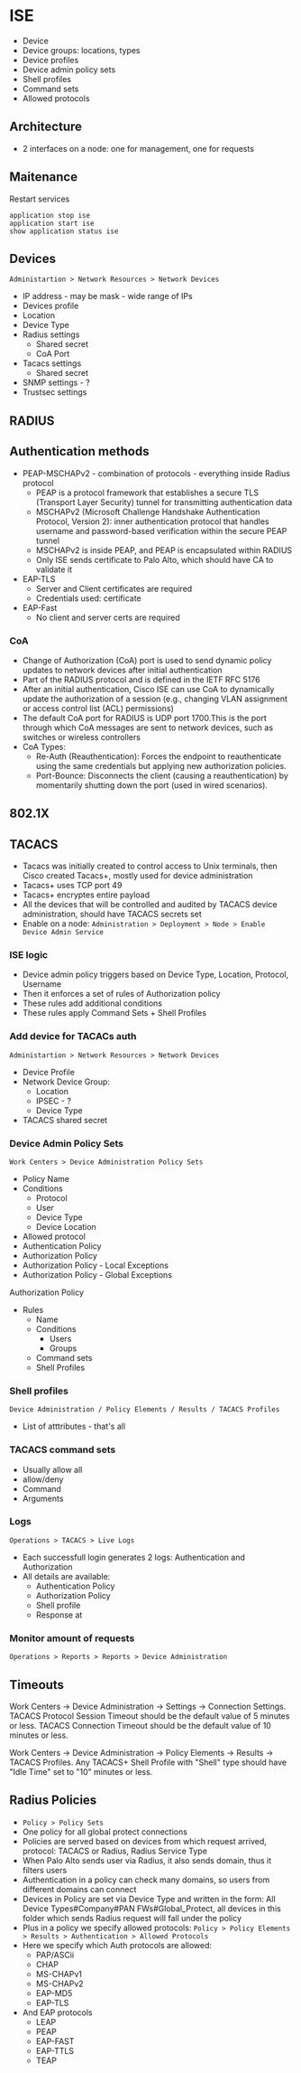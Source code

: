 # ISE

- Device
- Device groups: locations, types
- Device profiles
- Device admin policy sets
- Shell profiles
- Command sets
- Allowed protocols

## Architecture

- 2 interfaces on a node: one for management, one for requests

## Maitenance

Restart services

```
application stop ise
application start ise
show application status ise
```

## Devices

`Administartion > Network Resources > Network Devices`

- IP address - may be mask - wide range of IPs
- Devices profile
- Location
- Device Type
- Radius settings
  - Shared secret
  - CoA Port
- Tacacs settings
  - Shared secret
- SNMP settings - ?
- Trustsec settings

## RADIUS

## Authentication methods

- PEAP-MSCHAPv2 - combination of protocols - everything inside Radius protocol
  - PEAP is a protocol framework that establishes a secure TLS (Transport Layer Security) tunnel for transmitting authentication data
  - MSCHAPv2 (Microsoft Challenge Handshake Authentication Protocol, Version 2): inner authentication protocol that handles username and password-based verification within the secure PEAP tunnel
  - MSCHAPv2 is inside PEAP, and PEAP is encapsulated within RADIUS
  - Only ISE sends certificate to Palo Alto, which should have CA to validate it
- EAP-TLS
  - Server and Client certificates are required
  - Credentials used: certificate
- EAP-Fast
  - No client and server certs are required

### CoA

- Change of Authorization (CoA) port is used to send dynamic policy updates to network devices after initial authentication
- Part of the RADIUS protocol and is defined in the IETF RFC 5176
- After an initial authentication, Cisco ISE can use CoA to dynamically update the authorization of a session (e.g., changing VLAN assignment or access control list (ACL) permissions)
- The default CoA port for RADIUS is UDP port 1700.This is the port through which CoA messages are sent to network devices, such as switches or wireless controllers
- CoA Types:
  - Re-Auth (Reauthentication): Forces the endpoint to reauthenticate using the same credentials but applying new authorization policies.
  - Port-Bounce: Disconnects the client (causing a reauthentication) by momentarily shutting down the port (used in wired scenarios).

## 802.1X

## TACACS

- Tacacs was initially created to control access to Unix terminals, then Cisco created Tacacs+, mostly used for device administration
- Tacacs+ uses TCP port 49
- Tacacs+ encryptes entire payload
- All the devices that will be controlled and audited by TACACS device administration, should have TACACS secrets set
- Enable on a node: `Administration > Deployment > Node > Enable Device Admin Service`

### ISE logic

- Device admin policy triggers based on Device Type, Location, Protocol, Username
- Then it enforces a set of rules of Authorization policy
- These rules add additional conditions
- These rules apply Command Sets + Shell Profiles

### Add device for TACACs auth

`Administartion > Network Resources > Network Devices`

- Device Profile
- Network Device Group:
  - Location
  - IPSEC - ?
  - Device Type
- TACACS shared secret

### Device Admin Policy Sets

`Work Centers > Device Administration Policy Sets`

- Policy Name
- Conditions
  - Protocol
  - User
  - Device Type
  - Device Location
- Allowed protocol
- Authentication Policy
- Authorization Policy
- Authorization Policy - Local Exceptions
- Authorization Policy - Global Exceptions

Authorization Policy

- Rules
  - Name
  - Conditions
    - Users
    - Groups
  - Command sets
  - Shell Profiles
 
### Shell profiles

`Device Administration / Policy Elements / Results / TACACS Profiles`

- List of atttributes - that's all

### TACACS command sets

- Usually allow all
- allow/deny
- Command
- Arguments

### Logs

`Operations > TACACS > Live Logs`

- Each successfull login generates 2 logs: Authentication and Authorization
- All details are available:
  - Authentication Policy
  - Authorization Policy
  - Shell profile
  - Response at

### Monitor amount of requests

`Operations > Reports > Reports > Device Administration`

## Timeouts

Work Centers -> Device Administration -> Settings -> Connection Settings.
TACACS Protocol Session Timeout should be the default value of 5 minutes or less.
TACACS Connection Timeout should be the default value of 10 minutes or less.

Work Centers -> Device Administration -> Policy Elements -> Results -> TACACS Profiles.
Any TACACS+ Shell Profile with "Shell" type should have "Idle Time" set to "10" minutes or less.

## Radius Policies

- `Policy > Policy Sets`
- One policy for all global protect connections
- Policies are served based on devices from which request arrived, protocol: TACACS or Radius, Radius Service Type
- When Palo Alto sends user via Radius, it also sends domain, thus it filters users
- Authentication in a policy can check many domains, so users from different domains can connect
- Devices in Policy are set via Device Type and written in the form: All Device Types#Company#PAN FWs#Global_Protect, all devices in this folder which sends Radius request will fall under the policy
- Plus in a policy we specify allowed protocols: `Policy > Policy Elements > Results > Authentication > Allowed Protocols`
- Here we specify which Auth protocols are allowed:
  - PAP/ASCii
  - CHAP
  - MS-CHAPv1
  - MS-CHAPv2
  - EAP-MD5
  - EAP-TLS
- And EAP protocols
  - LEAP
  - PEAP
  - EAP-FAST
  - EAP-TTLS
  - TEAP
